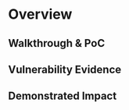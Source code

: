 # Overview
<!--
**Please replace text in each section below**

GET Based Open Redirect Report

Resources:
- <https://owasp.org/www-project-web-security-testing-guide/v41/4-Web_Application_Security_Testing/11-Client_Side_Testing/04-Testing_for_Client_Side_URL_Redirect>
- <https://cwe.mitre.org/data/definitions/601.html>

-->

## Walkthrough & PoC
<!--
Provide a step-by-step walkthrough on how to execute a successful redirect via the vulnerable Http parameter.
Adding a dot-pointed walkthrough with relevant screenshots will speed triage time and result in faster rewards!

Example:

1. Browse to http://<inscopeDomain>.org/

2. At the top of the site click on 'Compensation' and select 'Employers' from the drop down menu.

3. Tick any 3 boxes and click the 'Boom' button. You should see a request similar to:
http://<inscopeDomain>.org/compensation/emp/query.php?url=http%3A%2F%2F%3CexampleSite%3E.com%2F91383

4. Copy this and modify the URI so the URL is
http://<inscopeDomain>.org/compensation/emp/query.php?url=https://bugcrowd.com/

5. Submit this in a new browser window and you should be redirected to the bugcrowd website.
-->

## Vulnerability Evidence
<!--
Your submission MUST include evidence of the vulnerability and not be theoretical in nature.

For a GET open redirect vulnerability, please provide instructions on how to navigate the target to the vulnerable request and execute the redirect. Evidence can be screenshots or the raw method-path-protocol from an Http request and the subsequent 200 response.

Posting the entire Http request and response is not required.
-->

## Demonstrated Impact
<!--
Do NOT redirect to an unapproved third party website. Successfully redirecting to https://bugcrowd.com/ is sufficient.
-->
